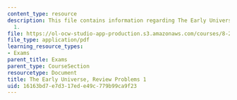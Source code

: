 ```yaml
---
content_type: resource
description: This file contains information regarding The Early Universe, Review Problems
  1.
file: https://ol-ocw-studio-app-production.s3.amazonaws.com/courses/8-286-the-early-universe-fall-2013/16163bd7e7d317ede49c779b99ca9f23_MIT8_286F13_q1review.pdf
file_type: application/pdf
learning_resource_types:
- Exams
parent_title: Exams
parent_type: CourseSection
resourcetype: Document
title: The Early Universe, Review Problems 1
uid: 16163bd7-e7d3-17ed-e49c-779b99ca9f23
---
```

